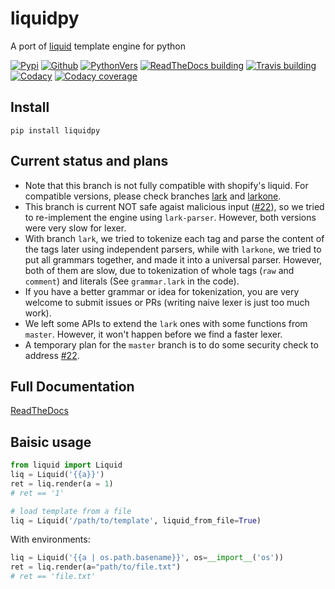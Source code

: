 # liquidpy
A port of [liquid][1] template engine for python

[![Pypi][2]][9] [![Github][3]][10] [![PythonVers][4]][9] [![ReadTheDocs building][13]][8] [![Travis building][5]][11] [![Codacy][6]][12] [![Codacy coverage][7]][12]

## Install
```shell
pip install liquidpy
```

## Current status and plans
- Note that this branch is not fully compatible with shopify's liquid. For compatible versions, please check branches [lark][14] and [larkone][15].
- This branch is current NOT safe agaist malicious input ([#22][16]), so we tried to re-implement the engine using `lark-parser`. However, both versions were very slow for lexer.
- With branch `lark`, we tried to tokenize each tag and parse the content of the tags later using independent parsers, while with `larkone`, we tried to put all grammars together, and made it into a universal parser. However, both of them are slow, due to tokenization of whole tags (`raw` and `comment`) and literals (See `grammar.lark` in the code).
- If you have a better grammar or idea for tokenization, you are very welcome to submit issues or PRs (writing naive lexer is just too much work).
- We left some APIs to extend the `lark` ones with some functions from `master`. However, it won't happen before we find a faster lexer.
- A temporary plan for the `master` branch is to do some security check to address [#22][16].

## Full Documentation
[ReadTheDocs][8]

## Baisic usage
```python
from liquid import Liquid
liq = Liquid('{{a}}')
ret = liq.render(a = 1)
# ret == '1'

# load template from a file
liq = Liquid('/path/to/template', liquid_from_file=True)
```
With environments:
```python
liq = Liquid('{{a | os.path.basename}}', os=__import__('os'))
ret = liq.render(a="path/to/file.txt")
# ret == 'file.txt'
```

[1]: https://shopify.github.io/liquid/
[2]: https://img.shields.io/pypi/v/liquidpy.svg?style=flat-square
[3]: https://img.shields.io/github/tag/pwwang/liquidpy.svg?style=flat-square
[4]: https://img.shields.io/pypi/pyversions/liquidpy.svg?style=flat-square
[5]: https://img.shields.io/travis/pwwang/liquidpy.svg?style=flat-square
[6]: https://img.shields.io/codacy/grade/aed04c099cbe42dabda2b42bae557fa4?style=flat-square
[7]: https://img.shields.io/codacy/coverage/aed04c099cbe42dabda2b42bae557fa4?style=flat-square
[8]: https://liquidpy.readthedocs.io/en/latest/
[9]: https://pypi.org/project/liquidpy/
[10]: https://github.com/pwwang/liquidpy
[11]: https://travis-ci.org/pwwang/liquidpy
[12]: https://app.codacy.com/manual/pwwang/liquidpy/dashboard
[13]: https://img.shields.io/readthedocs/liquidpy?style=flat-square
[14]: https://github.com/pwwang/liquidpy/tree/lark
[15]: https://github.com/pwwang/liquidpy/tree/larkone
[16]: https://github.com/pwwang/liquidpy/issues/22
